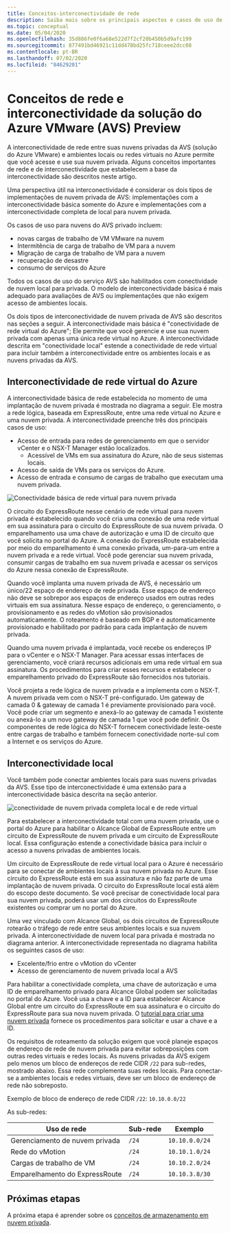 ```yaml
---
title: Conceitos-interconectividade de rede
description: Saiba mais sobre os principais aspectos e casos de uso de rede e interconectividade na solução VMware do Azure (AVS)
ms.topic: conceptual
ms.date: 05/04/2020
ms.openlocfilehash: 35d886fe0f6a68e522d7f2cf20b450b5d9afc199
ms.sourcegitcommit: 877491bd46921c11dd478bd25fc718ceee2dcc08
ms.contentlocale: pt-BR
ms.lasthandoff: 07/02/2020
ms.locfileid: "84629201"
---
```

# <a name="azure-vmware-solution-avs-preview-networking-and-interconnectivity-concepts"></a>Conceitos de rede e interconectividade da solução do Azure VMware (AVS) Preview

A interconectividade de rede entre suas nuvens privadas da AVS (solução do Azure VMware) e ambientes locais ou redes virtuais no Azure permite que você acesse e use sua nuvem privada. Alguns conceitos importantes de rede e de interconectividade que estabelecem a base da interconectividade são descritos neste artigo.

Uma perspectiva útil na interconectividade é considerar os dois tipos de implementações de nuvem privada de AVS: implementações com a interconectividade básica somente do Azure e implementações com a interconectividade completa de local para nuvem privada.

Os casos de uso para nuvens do AVS privado incluem:
- novas cargas de trabalho de VM VMware na nuvem
- Intermitência de carga de trabalho de VM para a nuvem
- Migração de carga de trabalho de VM para a nuvem
- recuperação de desastre
- consumo de serviços do Azure

 Todos os casos de uso do serviço AVS são habilitados com conectividade de nuvem local para privada. O modelo de interconectividade básica é mais adequado para avaliações de AVS ou implementações que não exigem acesso de ambientes locais.

Os dois tipos de interconectividade de nuvem privada de AVS são descritos nas seções a seguir.  A interconectividade mais básica é "conectividade de rede virtual do Azure"; Ele permite que você gerencie e use sua nuvem privada com apenas uma única rede virtual no Azure. A interconectividade descrita em "conectividade local" estende a conectividade de rede virtual para incluir também a interconectividade entre os ambientes locais e as nuvens privadas da AVS.

## <a name="azure-virtual-network-interconnectivity"></a>Interconectividade de rede virtual do Azure

A interconectividade básica de rede estabelecida no momento de uma implantação de nuvem privada é mostrada no diagrama a seguir. Ele mostra a rede lógica, baseada em ExpressRoute, entre uma rede virtual no Azure e uma nuvem privada. A interconectividade preenche três dos principais casos de uso:
- Acesso de entrada para redes de gerenciamento em que o servidor vCenter e o NSX-T Manager estão localizados.
    - Acessível de VMs em sua assinatura do Azure, não de seus sistemas locais.
- Acesso de saída de VMs para os serviços do Azure.
- Acesso de entrada e consumo de cargas de trabalho que executam uma nuvem privada.

![Conectividade básica de rede virtual para nuvem privada](./media/concepts/adjacency-overview-drawing-single.png)

O circuito do ExpressRoute nesse cenário de rede virtual para nuvem privada é estabelecido quando você cria uma conexão de uma rede virtual em sua assinatura para o circuito do ExpressRoute de sua nuvem privada. O emparelhamento usa uma chave de autorização e uma ID de circuito que você solicita no portal do Azure. A conexão do ExpressRoute estabelecida por meio do emparelhamento é uma conexão privada, um-para-um entre a nuvem privada e a rede virtual. Você pode gerenciar sua nuvem privada, consumir cargas de trabalho em sua nuvem privada e acessar os serviços do Azure nessa conexão de ExpressRoute.

Quando você implanta uma nuvem privada de AVS, é necessário um único/22 espaço de endereço de rede privada. Esse espaço de endereço não deve se sobrepor aos espaços de endereço usados em outras redes virtuais em sua assinatura. Nesse espaço de endereço, o gerenciamento, o provisionamento e as redes do vMotion são provisionados automaticamente. O roteamento é baseado em BGP e é automaticamente provisionado e habilitado por padrão para cada implantação de nuvem privada.

Quando uma nuvem privada é implantada, você recebe os endereços IP para o vCenter e o NSX-T Manager. Para acessar essas interfaces de gerenciamento, você criará recursos adicionais em uma rede virtual em sua assinatura. Os procedimentos para criar esses recursos e estabelecer o emparelhamento privado do ExpressRoute são fornecidos nos tutoriais.

Você projeta a rede lógica de nuvem privada e a implementa com o NSX-T. A nuvem privada vem com o NSX-T pré-configurado. Um gateway de camada 0 & gateway de camada 1 é previamente provisionado para você. Você pode criar um segmento e anexá-lo ao gateway de camada 1 existente ou anexá-lo a um novo gateway de camada 1 que você pode definir. Os componentes de rede lógica do NSX-T fornecem conectividade leste-oeste entre cargas de trabalho e também fornecem conectividade norte-sul com a Internet e os serviços do Azure. 

## <a name="on-premises-interconnectivity"></a>Interconectividade local

Você também pode conectar ambientes locais para suas nuvens privadas da AVS. Esse tipo de interconectividade é uma extensão para a interconectividade básica descrita na seção anterior.

![conectividade de nuvem privada completa local e de rede virtual](./media/concepts/adjacency-overview-drawing-double.png)

Para estabelecer a interconectividade total com uma nuvem privada, use o portal do Azure para habilitar o Alcance Global de ExpressRoute entre um circuito de ExpressRoute de nuvem privada e um circuito de ExpressRoute local. Essa configuração estende a conectividade básica para incluir o acesso a nuvens privadas de ambientes locais.

Um circuito de ExpressRoute de rede virtual local para o Azure é necessário para se conectar de ambientes locais à sua nuvem privada no Azure. Esse circuito do ExpressRoute está em sua assinatura e não faz parte de uma implantação de nuvem privada. O circuito do ExpressRoute local está além do escopo deste documento. Se você precisar de conectividade local para sua nuvem privada, poderá usar um dos circuitos do ExpressRoute existentes ou comprar um no portal do Azure.

Uma vez vinculado com Alcance Global, os dois circuitos de ExpressRoute rotearão o tráfego de rede entre seus ambientes locais e sua nuvem privada. A interconectividade de nuvem local para privada é mostrada no diagrama anterior. A interconectividade representada no diagrama habilita os seguintes casos de uso:

- Excelente/frio entre o vMotion do vCenter
- Acesso de gerenciamento de nuvem privada local a AVS

Para habilitar a conectividade completa, uma chave de autorização e uma ID de emparelhamento privado para Alcance Global podem ser solicitadas no portal do Azure. Você usa a chave e a ID para estabelecer Alcance Global entre um circuito do ExpressRoute em sua assinatura e o circuito do ExpressRoute para sua nova nuvem privada. O [tutorial para criar uma nuvem privada](tutorial-create-private-cloud.md) fornece os procedimentos para solicitar e usar a chave e a ID.

Os requisitos de roteamento da solução exigem que você planeje espaços de endereço de rede de nuvem privada para evitar sobreposições com outras redes virtuais e redes locais. As nuvens privadas da AVS exigem pelo menos um bloco de endereços de rede CIDR `/22` para sub-redes, mostrado abaixo. Essa rede complementa suas redes locais. Para conectar-se a ambientes locais e redes virtuais, deve ser um bloco de endereço de rede não sobreposto.

Exemplo de bloco de endereço de rede CIDR `/22`: `10.10.0.0/22`

As sub-redes:

| Uso de rede             | Sub-rede | Exemplo        |
| ------------------------- | ------ | -------------- |
| Gerenciamento de nuvem privada            | `/24`    | `10.10.0.0/24`   |
| Rede do vMotion       | `/24`    | `10.10.1.0/24`   |
| Cargas de trabalho de VM | `/24`   | `10.10.2.0/24`   |
| Emparelhamento do ExpressRoute | `/24`    | `10.10.3.8/30`   |

## <a name="next-steps"></a>Próximas etapas 

A próxima etapa é aprender sobre os [conceitos de armazenamento em nuvem privada](concepts-storage.md).

<!-- LINKS - external -->
[enable Global Reach]: https://docs.microsoft.com/azure/expressroute/expressroute-howto-set-global-reach

<!-- LINKS - internal -->

